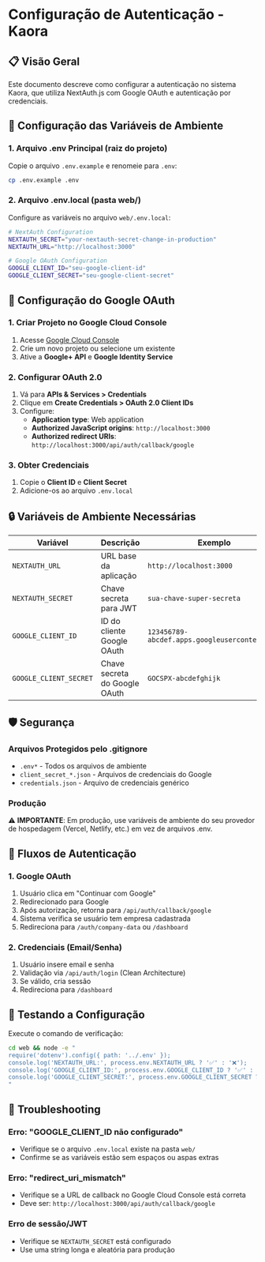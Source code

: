 # Configuração de Autenticação - Kaora

## 📋 Visão Geral

Este documento descreve como configurar a autenticação no sistema Kaora, que utiliza NextAuth.js com Google OAuth e autenticação por credenciais.

## 🔧 Configuração das Variáveis de Ambiente

### 1. Arquivo .env Principal (raiz do projeto)

Copie o arquivo `.env.example` e renomeie para `.env`:

```bash
cp .env.example .env
```

### 2. Arquivo .env.local (pasta web/)

Configure as variáveis no arquivo `web/.env.local`:

```bash
# NextAuth Configuration
NEXTAUTH_SECRET="your-nextauth-secret-change-in-production"
NEXTAUTH_URL="http://localhost:3000"

# Google OAuth Configuration
GOOGLE_CLIENT_ID="seu-google-client-id"
GOOGLE_CLIENT_SECRET="seu-google-client-secret"
```

## 🔑 Configuração do Google OAuth

### 1. Criar Projeto no Google Cloud Console

1. Acesse [Google Cloud Console](https://console.cloud.google.com/)
2. Crie um novo projeto ou selecione um existente
3. Ative a **Google+ API** e **Google Identity Service**

### 2. Configurar OAuth 2.0

1. Vá para **APIs & Services > Credentials**
2. Clique em **Create Credentials > OAuth 2.0 Client IDs**
3. Configure:
   - **Application type**: Web application
   - **Authorized JavaScript origins**: `http://localhost:3000`
   - **Authorized redirect URIs**: `http://localhost:3000/api/auth/callback/google`

### 3. Obter Credenciais

1. Copie o **Client ID** e **Client Secret**
2. Adicione-os ao arquivo `.env.local`

## 🔒 Variáveis de Ambiente Necessárias

| Variável | Descrição | Exemplo |
|----------|-----------|---------|
| `NEXTAUTH_URL` | URL base da aplicação | `http://localhost:3000` |
| `NEXTAUTH_SECRET` | Chave secreta para JWT | `sua-chave-super-secreta` |
| `GOOGLE_CLIENT_ID` | ID do cliente Google OAuth | `123456789-abcdef.apps.googleusercontent.com` |
| `GOOGLE_CLIENT_SECRET` | Chave secreta do Google OAuth | `GOCSPX-abcdefghijk` |

## 🛡️ Segurança

### Arquivos Protegidos pelo .gitignore

- `.env*` - Todos os arquivos de ambiente
- `client_secret_*.json` - Arquivos de credenciais do Google
- `credentials.json` - Arquivo de credenciais genérico

### Produção

⚠️ **IMPORTANTE**: Em produção, use variáveis de ambiente do seu provedor de hospedagem (Vercel, Netlify, etc.) em vez de arquivos .env.

## 🔄 Fluxos de Autenticação

### 1. Google OAuth
1. Usuário clica em "Continuar com Google"
2. Redirecionado para Google
3. Após autorização, retorna para `/api/auth/callback/google`
4. Sistema verifica se usuário tem empresa cadastrada
5. Redireciona para `/auth/company-data` ou `/dashboard`

### 2. Credenciais (Email/Senha)
1. Usuário insere email e senha
2. Validação via `/api/auth/login` (Clean Architecture)
3. Se válido, cria sessão
4. Redireciona para `/dashboard`

## 🚀 Testando a Configuração

Execute o comando de verificação:

```bash
cd web && node -e "
require('dotenv').config({ path: '../.env' });
console.log('NEXTAUTH_URL:', process.env.NEXTAUTH_URL ? '✅' : '❌');
console.log('GOOGLE_CLIENT_ID:', process.env.GOOGLE_CLIENT_ID ? '✅' : '❌');
console.log('GOOGLE_CLIENT_SECRET:', process.env.GOOGLE_CLIENT_SECRET ? '✅' : '❌');
"
```

## 🐛 Troubleshooting

### Erro: "GOOGLE_CLIENT_ID não configurado"
- Verifique se o arquivo `.env.local` existe na pasta `web/`
- Confirme se as variáveis estão sem espaços ou aspas extras

### Erro: "redirect_uri_mismatch"
- Verifique se a URL de callback no Google Cloud Console está correta
- Deve ser: `http://localhost:3000/api/auth/callback/google`

### Erro de sessão/JWT
- Verifique se `NEXTAUTH_SECRET` está configurado
- Use uma string longa e aleatória para produção
